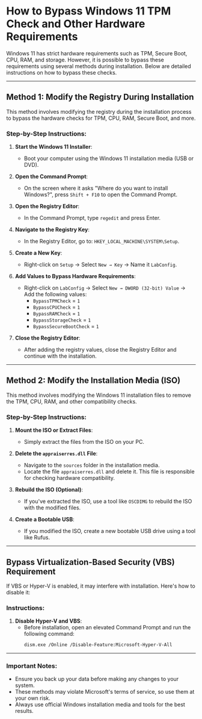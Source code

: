 # How to Bypass Windows 11 TPM Check and Other Hardware Requirements

Windows 11 has strict hardware requirements such as TPM, Secure Boot, CPU, RAM, and storage. However, it is possible to bypass these requirements using several methods during installation. Below are detailed instructions on how to bypass these checks.

---

## Method 1: Modify the Registry During Installation

This method involves modifying the registry during the installation process to bypass the hardware checks for TPM, CPU, RAM, Secure Boot, and more.

### Step-by-Step Instructions:
1. **Start the Windows 11 Installer**:
   - Boot your computer using the Windows 11 installation media (USB or DVD).

2. **Open the Command Prompt**:
   - On the screen where it asks "Where do you want to install Windows?", press `Shift + F10` to open the Command Prompt.

3. **Open the Registry Editor**:
   - In the Command Prompt, type `regedit` and press Enter.

4. **Navigate to the Registry Key**:
   - In the Registry Editor, go to: `HKEY_LOCAL_MACHINE\SYSTEM\Setup`.

5. **Create a New Key**:
   - Right-click on `Setup` → Select `New → Key` → Name it `LabConfig`.

6. **Add Values to Bypass Hardware Requirements**:
   - Right-click on `LabConfig` → Select `New → DWORD (32-bit) Value` → Add the following values:
     - `BypassTPMCheck` = `1`
     - `BypassCPUCheck` = `1`
     - `BypassRAMCheck` = `1`
     - `BypassStorageCheck` = `1`
     - `BypassSecureBootCheck` = `1`

7. **Close the Registry Editor**:
   - After adding the registry values, close the Registry Editor and continue with the installation.

---

## Method 2: Modify the Installation Media (ISO)

This method involves modifying the Windows 11 installation files to remove the TPM, CPU, RAM, and other compatibility checks.

### Step-by-Step Instructions:
1. **Mount the ISO or Extract Files**:
   - Simply extract the files from the ISO on your PC.

2. **Delete the `appraiserres.dll` File**:
   - Navigate to the `sources` folder in the installation media.
   - Locate the file `appraiserres.dll` and delete it. This file is responsible for checking hardware compatibility.

3. **Rebuild the ISO (Optional)**:
   - If you've extracted the ISO, use a tool like `OSCDIMG` to rebuild the ISO with the modified files.

4. **Create a Bootable USB**:
   - If you modified the ISO, create a new bootable USB drive using a tool like Rufus.

---

## Bypass Virtualization-Based Security (VBS) Requirement

If VBS or Hyper-V is enabled, it may interfere with installation. Here's how to disable it:

### Instructions:
1. **Disable Hyper-V and VBS**:
   - Before installation, open an elevated Command Prompt and run the following command:
     ```bash
     dism.exe /Online /Disable-Feature:Microsoft-Hyper-V-All
     ```

---

### Important Notes:
- Ensure you back up your data before making any changes to your system.
- These methods may violate Microsoft's terms of service, so use them at your own risk.
- Always use official Windows installation media and tools for the best results.
